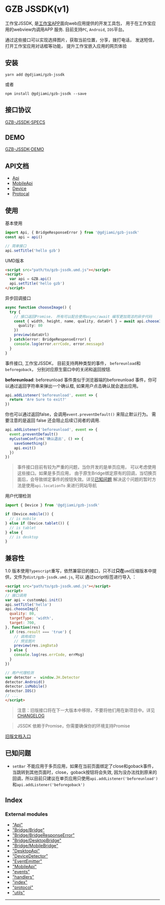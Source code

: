 
# GZB JSSDK(v1)
工作宝JSSDK, 是[工作宝APP](https://www.mygzb.com/)面向web应用提供的开发工具包， 
用于在工作宝应用的webview内调用APP 服务. 目前支持`PC`, `Android`, `IOS`平台。

通过这些接口可以实现选择图片，获取当前位置，分享，拨打电话， 发送短信，打开工作宝应用对话框等功能，
提升工作宝嵌入应用的网页体验

## 安装

```
yarn add @gdjiami/gzb-jssdk
```

或者
```
npm install @gdjiami/gzb-jssdk --save
```

## 接口协议
[GZB-JSSDK-SPECS](https://github.com/jmopen/gzb-jssdk/blob/master/specs.md)

## DEMO
[GZB-JSSDK-DEMO](https://gdjiami.github.io/gzb-jssdk-demo/index.html#/)

## API文档
+ [Api](https://github.com/jmopen/gzb-jssdk/blob/master/docs/api/classes/_api_.api.md)
+ [MobileApi](https://github.com/jmopen/gzb-jssdk/blob/master/docs/api/classes/_mobileapi_.mobileapi.md)
+ [Device](https://github.com/jmopen/gzb-jssdk/blob/master/docs/api/classes/_devicedetector_.devicedector.md)
+ [Protocal](https://github.com/jmopen/gzb-jssdk/blob/master/docs/api/modules/_protocol_.md)

## 使用
基本使用

```typescript
import Api, { BridgeResponseError } from '@gdjiami/gzb-jssdk'
const api = api()

// 简单接口
api.setTitle('hello gzb')

```

UMD版本
```html
<script src="path/to/gzb-jssdk.umd.js"></script>
<script>
  var api = GZB.api()
  api.setTitle('hello gzb')
</script>
```

异步回调接口

```typescript
async function chooseImage() {
  try {
    // 接口返回Promise， 所有可以配合使用async/await 编写更加简洁的异步代码
    const { width, height, name, quality, dataUrl } = await api.chooseImage({
      quality: 80
    })
    preview(dataUrl)
  } catch(error: BridgeResponseError) {
    console.log(error.errCode, error.message)
  }
}
```

事件接口, 工作宝JSSDK， 目前支持两种类型的事件， `beforeunload`和`beforegoback`，
分别对应原生窗口中的关闭和返回按钮. 

**beforeunload**: beforeunload 事件类似于浏览器端的beforeunload 事件，你可以通过返回字符串来弹出一个确认框,
如果用户点击确认就会退出应用。
```typescript
api.addListener('beforeunload', event => {
  return 'Are Sure to exit?'
})
```

你也可以通过返回false，会调用`event.preventDefault()` 来阻止默认行为。 需要注意的是返回
false 还会阻止后续订阅者的调用.

```typescript
api.addListener('beforeunload', event => {
  event.preventDefault()
  myCustomConfirm('确认退出', () => {
    saveSomething()
    api.exit()
  })
})
```

> 事件接口目前有较为严重的问题，当你开发的是单页应用， 可以考虑使用这些接口。如果是多页应用，
> 由于原生Bridge绑定原有的回调，当切换页面后，会导致绑定事件的按钮失效。详见[已知问题](#known-issues)
> 解决这个问题的暂时方法是使用`api.locationTo` 来进行网站导航

用户代理检测

```typescript
import { Device } from '@gdjiami/gzb-jssdk'

if (Device.mobile()) {
  // is mobile
} else if (Device.tablet()) {
  // is tablet
} else {
  // is desktop
}
```

## 兼容性

1.0 版本使用`Typescript`重写，依然兼容旧的接口，只不过**只在**`umd`压缩版本中提供，文件为`dist/gzb-jssdk.umd.js`,  可以
通过script标签进行导入 ：

```html
<script src="path/to/gzb-jssdk.umd.js"></script>
<script>
// 接口调用
var api = customApi.init()
api.setTitle('hello')
api.chooseImg({
  quality: 80,
  targetType: 'width',
  target: 700,
}, function(res) {
  if (res.result === 'true') {
    // 调用成功
    // 预览图片
    preview(res.imgData)
  } else {
    console.log(res.errCode, errMsg)
  }
})

// 用户代理检测
var detector =  window.JH.Detector
detector.Android()
detector.isMobile()
detector.IOS()
// ...
</script>
```

> 注意：旧版接口将在下一大版本中移除，不要将他们用在新项目中。详见[CHANGELOG](./CHANGELOG)

> JSSDK 依赖于Promise，你需要确保你的环境支持Promise

[旧版文档入口](https://gdjiami.github.io/gzb-jssdk-legacy/api.html)


<h2 id="known-issues">已知问题</h2>

+ `setBar` 不能应用于多页应用，如果在当前页面绑定了close和goback事件， 当跳转到其他页面时，close，goback按钮将会失效, 因为没办法找到原来的回调，所以目前只建议在单页应用只使用`api.addListener('beforeunload')` 和`api.addListener('beforegoback')`


## Index

### External modules

* ["Api"](modules/_api_.md)
* ["Bridge/Bridge"](modules/_bridge_bridge_.md)
* ["Bridge/BridgeResponseError"](modules/_bridge_bridgeresponseerror_.md)
* ["Bridge/DesktopBridge"](modules/_bridge_desktopbridge_.md)
* ["Bridge/MobileBridge"](modules/_bridge_mobilebridge_.md)
* ["DesktopApi"](modules/_desktopapi_.md)
* ["DeviceDetector"](modules/_devicedetector_.md)
* ["EventEmitter"](modules/_eventemitter_.md)
* ["MobileApi"](modules/_mobileapi_.md)
* ["events"](modules/_events_.md)
* ["handlers"](modules/_handlers_.md)
* ["index"](modules/_index_.md)
* ["protocol"](modules/_protocol_.md)
* ["utils"](modules/_utils_.md)



---
